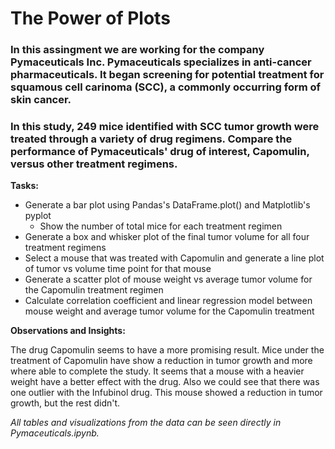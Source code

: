 # The Power of Plots

### In this assingment we are working for the company Pymaceuticals Inc. Pymaceuticals specializes in anti-cancer pharmaceuticals. It began screening for potential treatment for squamous cell carinoma (SCC), a commonly occurring form of skin cancer.

### In this study, 249 mice identified with SCC tumor growth were treated through a variety of drug regimens. Compare the performance of Pymaceuticals' drug of interest, Capomulin, versus other treatment regimens.

__Tasks:__

- Generate a bar plot using Pandas's DataFrame.plot() and Matplotlib's pyplot
    - Show the number of total mice for each treatment regimen
- Generate a box and whisker plot of the final tumor volume for all four treatment regimens
- Select a mouse that was treated with Capomulin and generate a line plot of tumor vs volume time point for that mouse
- Generate a scatter plot of mouse weight vs average tumor volume for the Capomulin treatment regimen
- Calculate correlation coefficient and linear regression model between mouse weight and average tumor volume for the Capomulin treatment

__Observations and Insights:__

The drug Capomulin seems to have a more promising result. Mice under the treatment of Capomulin have show a reduction in tumor growth and more where able to complete the study.
It seems that a mouse with a heavier weight have a better effect with the drug.
Also we could see that there was one outlier with the Infubinol drug. This mouse showed a reduction in tumor growth, but the rest didn't.

*All tables and visualizations from the data can be seen directly in Pymaceuticals.ipynb.*
